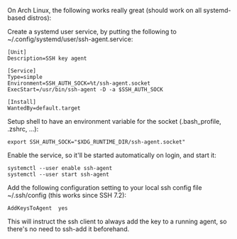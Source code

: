 On Arch Linux, the following works really great (should work on all systemd-based distros):

Create a systemd user service, by putting the following to ~/.config/systemd/user/ssh-agent.service:

```
[Unit]
Description=SSH key agent

[Service]
Type=simple
Environment=SSH_AUTH_SOCK=%t/ssh-agent.socket
ExecStart=/usr/bin/ssh-agent -D -a $SSH_AUTH_SOCK

[Install]
WantedBy=default.target
```

Setup shell to have an environment variable for the socket (.bash_profile, .zshrc, ...):

```
export SSH_AUTH_SOCK="$XDG_RUNTIME_DIR/ssh-agent.socket"
```

Enable the service, so it'll be started automatically on login, and start it:

```
systemctl --user enable ssh-agent
systemctl --user start ssh-agent
```
Add the following configuration setting to your local ssh config file ~/.ssh/config (this works since SSH 7.2):

```
AddKeysToAgent  yes
```

This will instruct the ssh client to always add the key to a running agent, so there's no need to ssh-add it beforehand.
